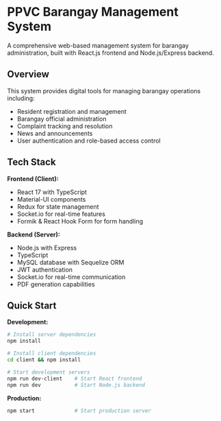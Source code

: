 # PPVC Barangay Management System

A comprehensive web-based management system for barangay administration, built with React.js frontend and Node.js/Express backend.

## Overview

This system provides digital tools for managing barangay operations including:
- Resident registration and management
- Barangay official administration
- Complaint tracking and resolution
- News and announcements
- User authentication and role-based access control

## Tech Stack

**Frontend (Client):**
- React 17 with TypeScript
- Material-UI components
- Redux for state management
- Socket.io for real-time features
- Formik & React Hook Form for form handling

**Backend (Server):**
- Node.js with Express
- TypeScript
- MySQL database with Sequelize ORM
- JWT authentication
- Socket.io for real-time communication
- PDF generation capabilities

## Quick Start

**Development:**
```bash
# Install server dependencies
npm install

# Install client dependencies
cd client && npm install

# Start development servers
npm run dev-client    # Start React frontend
npm run dev           # Start Node.js backend
```

**Production:**
```bash
npm start             # Start production server
```

